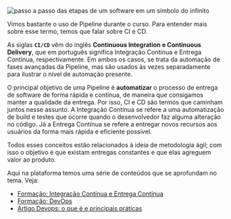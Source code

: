 ﻿![passo a passo das etapas de um software em um símbolo do infinito](http://cdn3.gnarususercontent.com.br/3661-testes-dot-net-4/imagem15.png)

Vimos bastante o uso de Pipeline durante o curso. Para entender mais sobre esse termo, temos que falar sobre CI e CD.

As siglas **`CI/CD`** vêm do inglês **Continuous Integration e Continuous Delivery**, que em português significa Integração Contínua e Entrega Contínua, respectivamente. Em ambos os casos, se trata da automação de fases avançadas da Pipeline, mas são usados às vezes separadamente para ilustrar o nível de automação presente. 

O principal objetivo de uma Pipeline é **automatizar** o processo de entrega de software de forma rápida e contínua, de maneira que consigamos manter a qualidade da entrega. Por isso, CI e CD são termos que caminham juntos nesse assunto. A Integração Contínua se refere a uma automatização de build e testes que ocorre quando o desenvolvedor faz alguma alteração no código. Já a Entrega Contínua se refere a entregar novos recursos aos usuários da forma mais rápida e eficiente possível.

Todos esses conceitos estão relacionados à ideia de metodologia ágil; com isso o objetivo é que existam entregas constantes e que elas agreguem valor ao produto. 

Aqui na plataforma temos uma série de conteúdos que se aprofundam no tema. Veja:

* [Formação: Integração Contínua e Entrega Contínua](https://cursos.alura.com.br/formacao-integracao-continua-entrega-continua)
* [Formação: DevOps](https://cursos.alura.com.br/formacao-devops)
* [Artigo Devops: o que é e principais práticas](https://www.alura.com.br/artigos/devops-o-que-e)